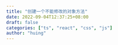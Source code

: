 ```yaml
---
title: "创建一个不能修改的对象方法"
date: 2022-09-04T12:37:25+08:00
draft: false
categories: ["ts", "react", "css", "js"]
author: "huing"
---
```

